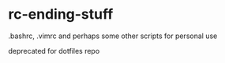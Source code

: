 # rc-ending-stuff
.bashrc, .vimrc and perhaps some other scripts for personal use

deprecated for dotfiles repo
